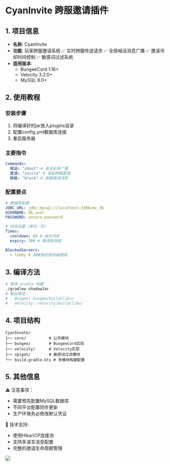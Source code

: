 # CyanInvite 跨服邀请插件

## 1. 项目信息
- **名称**: CyanInvite
- **功能**: 玩家跨服邀请系统
  ✅ 实时跨服传送请求
  ✅ 全局喊话消息广播
  ✅ 邀请冷却时间控制
  ✅ 敏感词过滤系统
- **适用版本**:
  - BungeeCord 1.16+
  - Velocity 3.2.0+
  - MySQL 8.0+

## 2. 使用教程
### 安装步骤
1. 将编译好的jar放入plugins目录
2. 配置config.yml数据库连接
3. 重启服务器

### 主要指令
```yml
Commands:
  喊话: "shout" # 发送全局广播
  邀请: "invite" # 发起跨服邀请
  屏蔽: "block" # 屏蔽邀请消息
```

### 配置要点
```yml
# 数据库配置
JDBC_URL: jdbc:mysql://localhost:3306/mc_db
USERNAME: db_user
PASSWORD: secure_password

# 时间设置（单位：秒）
Times:
  cooldown: 60 # 指令冷却
  expiry: 300 # 邀请有效期

BlockedServers:
  - lobby # 屏蔽指定服务器邀请
```

## 3. 编译方法
```bash
# 使用 Gradle 构建
./gradlew shadowJar
# 输出路径：
# - Bungee: bungee/build/libs/
# - Velocity: velocity/build/libs/
```

## 4. 项目结构
```
CyanInvate/
├── core/          # 公共模块
├── bungee/        # BungeeCord实现
├── velocity/      # Velocity实现
├── spigot/        # 敏感词过滤模块
└── build.gradle.kts # 多模块构建配置
```

## 5. 其他信息
⚠️ 注意事项：
- 需要预先配置MySQL数据库
- 不同平台配置同步更新
- 生产环境务必修改默认凭证

🔧 技术支持:
- 使用HikariCP连接池
- 支持多语言消息配置
- 完整的邀请生命周期管理


[![](https://www.go176.net/content/uploadfile/202309/b5111695853313.png)](https://awacode.top/lyxy)